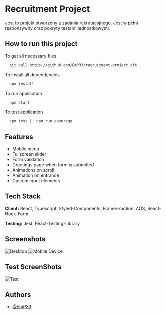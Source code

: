 
# Recruitment Project

Jest to projekt stworzony z zadania rekrutacyjnego. Jest w pełni responsywny oraz pokryty testami jednostkowymi.


## How to run this project

To get all necessary files

```bash
  git pull https://github.com/EmP33/recruitment-project.git
```

To install all dependencies

```bash
  npm install
```

To run application

```bash
  npm start
```

To test application

```bash
  npm test || npm run coverage
```
## Features

- Mobile menu
- Fullscreen slider
- Form validation
- Greetings page when form is submitted
- Animations on scroll
- Animation on entrance
- Custom input elements


## Tech Stack

**Client:** React, Typescript, Styled-Components, Framer-motion, AOS, React-Hook-Form

**Testing:** Jest, React-Testing-Library



## Screenshots

![Desktop](https://res.cloudinary.com/dtbemnmn4/image/upload/v1662714978/github/host-3000-2022-09-09-11_00_04_jxpdoe_c3n22i.webp)
![Mobile Device](https://res.cloudinary.com/dtbemnmn4/image/upload/v1662714111/github/screencapture-emp33-recruitment-project-vercel-app-2022-09-09-11_01_14_vxkyxa.png)


## Test ScreenShots


![Test](https://res.cloudinary.com/dtbemnmn4/image/upload/v1662714288/github/1662714248895_t4icwy.png)

## Authors

- [@EmP33](https://github.com/EmP33)

